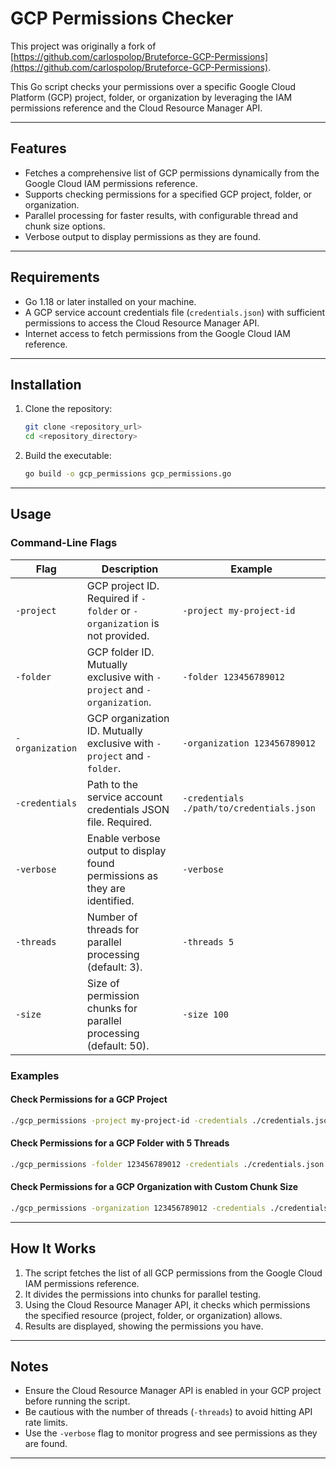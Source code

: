# GCP Permissions Checker

This project was originally a fork of [https://github.com/carlospolop/Bruteforce-GCP-Permissions](https://github.com/carlospolop/Bruteforce-GCP-Permissions).

This Go script checks your permissions over a specific Google Cloud Platform (GCP) project, folder, or organization by leveraging the IAM permissions reference and the Cloud Resource Manager API.

---

## Features

- Fetches a comprehensive list of GCP permissions dynamically from the Google Cloud IAM permissions reference.
- Supports checking permissions for a specified GCP project, folder, or organization.
- Parallel processing for faster results, with configurable thread and chunk size options.
- Verbose output to display permissions as they are found.

---

## Requirements

- Go 1.18 or later installed on your machine.
- A GCP service account credentials file (`credentials.json`) with sufficient permissions to access the Cloud Resource Manager API.
- Internet access to fetch permissions from the Google Cloud IAM reference.

---

## Installation

1. Clone the repository:
   ```bash
   git clone <repository_url>
   cd <repository_directory>
   ```

2. Build the executable:
   ```bash
   go build -o gcp_permissions gcp_permissions.go
   ```

---

## Usage

### Command-Line Flags

| Flag                | Description                                                                                  | Example                                    |
|---------------------|----------------------------------------------------------------------------------------------|--------------------------------------------|
| `-project`          | GCP project ID. Required if `-folder` or `-organization` is not provided.                   | `-project my-project-id`                   |
| `-folder`           | GCP folder ID. Mutually exclusive with `-project` and `-organization`.                      | `-folder 123456789012`                     |
| `-organization`     | GCP organization ID. Mutually exclusive with `-project` and `-folder`.                      | `-organization 123456789012`              |
| `-credentials`      | Path to the service account credentials JSON file. Required.                               | `-credentials ./path/to/credentials.json` |
| `-verbose`          | Enable verbose output to display found permissions as they are identified.                  | `-verbose`                                 |
| `-threads`          | Number of threads for parallel processing (default: 3).                                     | `-threads 5`                               |
| `-size`             | Size of permission chunks for parallel processing (default: 50).                            | `-size 100`                                |

### Examples

#### Check Permissions for a GCP Project
```bash
./gcp_permissions -project my-project-id -credentials ./credentials.json -verbose
```

#### Check Permissions for a GCP Folder with 5 Threads
```bash
./gcp_permissions -folder 123456789012 -credentials ./credentials.json -threads 5
```

#### Check Permissions for a GCP Organization with Custom Chunk Size
```bash
./gcp_permissions -organization 123456789012 -credentials ./credentials.json -size 100
```

---

## How It Works

1. The script fetches the list of all GCP permissions from the Google Cloud IAM permissions reference.
2. It divides the permissions into chunks for parallel testing.
3. Using the Cloud Resource Manager API, it checks which permissions the specified resource (project, folder, or organization) allows.
4. Results are displayed, showing the permissions you have.

---

## Notes

- Ensure the Cloud Resource Manager API is enabled in your GCP project before running the script.
- Be cautious with the number of threads (`-threads`) to avoid hitting API rate limits.
- Use the `-verbose` flag to monitor progress and see permissions as they are found.

---

